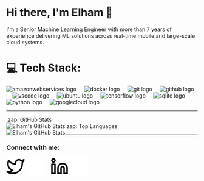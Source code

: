 # Hi there, I'm Elham 👋 

I'm a Senior Machine Learning Engineer with more than 7 years of experience delivering ML solutions across real-time mobile and large-scale cloud systems.


# 💻 Tech Stack:
<div align="left">
  <img src="https://cdn.jsdelivr.net/gh/devicons/devicon/icons/amazonwebservices/amazonwebservices-plain-wordmark.svg" height="40" alt="amazonwebservices logo"  />
  <img width="12" />
  <img src="https://cdn.jsdelivr.net/gh/devicons/devicon/icons/docker/docker-original.svg" height="40" alt="docker logo"  />
  <img width="12" />
  <img src="https://cdn.jsdelivr.net/gh/devicons/devicon/icons/git/git-original.svg" height="40" alt="git logo"  />
  <img width="12" />
  <img src="https://skillicons.dev/icons?i=github" height="40" alt="github logo"  />
  <img width="12" />
  <img src="https://skillicons.dev/icons?i=vscode" height="40" alt="vscode logo"  />
  <img width="12" />
  <img src="https://cdn.simpleicons.org/ubuntu/E95420" height="40" alt="ubuntu logo"  />
  <img width="12" />
  <img src="https://skillicons.dev/icons?i=tensorflow" height="40" alt="tensorflow logo"  />
  <img width="12" />
  <img src="https://cdn.jsdelivr.net/gh/devicons/devicon/icons/sqlite/sqlite-original.svg" height="40" alt="sqlite logo"  />
  <img width="12" />
  <img src="https://cdn.jsdelivr.net/gh/devicons/devicon/icons/python/python-original.svg" height="40" alt="python logo"  />
  <img width="12" />
  <img src="https://cdn.jsdelivr.net/gh/devicons/devicon/icons/googlecloud/googlecloud-original.svg" height="40" alt="googlecloud logo"  />
</div>

---
<summary>:zap: GitHub Stats</summary>
<img align="left" alt="Elham's GitHub Stats" src="https://github-readme-stats-git-master-ellies-projects-babd877f.vercel.app/api?username=ellie-ei&show_icons=true&theme=transparent" />

<summary>:zap: Top Languages</summary>
<img align="left" alt="Elham's GitHub Stats" src="https://github-readme-stats-git-master-ellies-projects-babd877f.vercel.app/api/top-langs/?username=ellie-ei&layout=compact&&langs_count=8" />

[twitter]: https://twitter.com/ElhamIdeli
[linkedin]: https://www.linkedin.com/in/elham-ideli-9698987a/

---

### Connect with me:

[![website](./img/twitter-light.svg)](https://twitter.com/elhamideli#gh-light-mode-only)
[![website](./img/twitter-dark.svg)](https://twitter.com/elhamideli#gh-dark-mode-only)
&nbsp;&nbsp;
[![website](./img/linkedin-light.svg)](https://www.linkedin.com/in/elham-ideli-9698987a/#gh-light-mode-only)
[![website](./img/linkedin-dark.svg)](https://www.linkedin.com/in/elham-ideli-9698987a/#gh-dark-mode-only)
